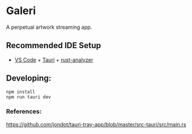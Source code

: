 # Galeri

A perpetual artwork streaming app.

## Recommended IDE Setup

- [VS Code](https://code.visualstudio.com/) + [Tauri](https://marketplace.visualstudio.com/items?itemName=tauri-apps.tauri-vscode) + [rust-analyzer](https://marketplace.visualstudio.com/items?itemName=rust-lang.rust-analyzer)

## Developing:

```
npm install
npm run tauri dev
```

### References:
https://github.com/jondot/tauri-tray-app/blob/master/src-tauri/src/main.rs
